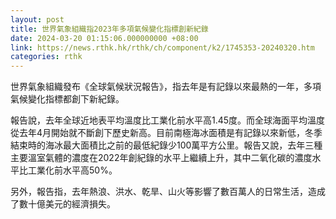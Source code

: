```yaml
---
layout: post
title: 世界氣象組織指2023年多項氣候變化指標創新紀錄
date: 2024-03-20 01:15:06.000000000 +08:00
link: https://news.rthk.hk/rthk/ch/component/k2/1745353-20240320.htm
categories: rthk
---
```


世界氣象組織發布《全球氣候狀況報告》，指去年是有記錄以來最熱的一年，多項氣候變化指標都創下新紀錄。

報告說，去年全球近地表平均溫度比工業化前水平高1.45度。而全球海面平均溫度從去年4月開始就不斷創下歷史新高。目前南極海冰面積是有記錄以來新低，冬季結束時的海冰最大面積比之前的最低紀錄少100萬平方公里。報告又說，去年三種主要溫室氣體的濃度在2022年創紀錄的水平上繼續上升，其中二氧化碳的濃度水平比工業化前水平高50%。

另外，報告指，去年熱浪、洪水、乾旱、山火等影響了數百萬人的日常生活，造成了數十億美元的經濟損失。
